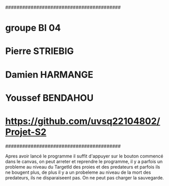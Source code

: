 #########################################
# groupe BI 04
# Pierre STRIEBIG
# Damien HARMANGE
# Youssef BENDAHOU 
# https://github.com/uvsq22104802/Projet-S2
#########################################

Apres avoir lancé le programme il suffit d'appuyer sur le bouton commencé dans le canvas, on peut arreter et reprendre le programme, il y a parfois un probleme au niveau du TargetId des proies et des predateurs et parfois ils ne bougent plus, de plus il y a un probeleme au niveau de la mort des predateurs, ils ne disparaiseent pas. On ne peut pas charger la sauvegarde.